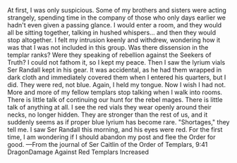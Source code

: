 At first, I was only suspicious. Some of my brothers and sisters were acting strangely, spending time in the company of those who only days earlier we hadn't even given a passing glance. I would enter a room, and they would all be sitting together, talking in hushed whispers... and then they would stop altogether. I felt my intrusion keenly and withdrew, wondering how it was that I was not included in this group. Was there dissension in the templar ranks? Were they speaking of rebellion against the Seekers of Truth? I could not fathom it, so I kept my peace. Then I saw the lyrium vials Ser Randall kept in his gear. It was accidental, as he had them wrapped in dark cloth and immediately covered them when I entered his quarters, but I did. They were red, not blue. Again, I held my tongue.
Now I wish I had not. More and more of my fellow templars stop talking when I walk into rooms. There is little talk of continuing our hunt for the rebel mages. There is little talk of anything at all. I see the red vials they wear openly around their necks, no longer hidden. They are stronger than the rest of us, and it suddenly seems as if proper blue lyrium has become rare. "Shortages," they tell me. I saw Ser Randall this morning, and his eyes were red. For the first time, I am wondering if I should abandon my post and flee the Order for good.
—From the journal of Ser Caitlin of the Order of Templars, 9:41 DragonDamage Against Red Templars Increased
